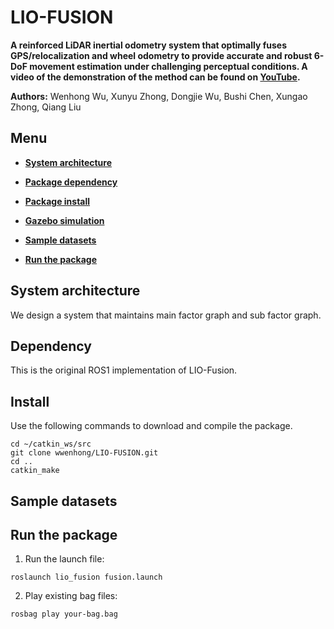 # LIO-FUSION

**A reinforced LiDAR inertial odometry system that optimally fuses GPS/relocalization and wheel odometry to provide accurate and robust 6-DoF movement estimation under challenging perceptual conditions. A video of the demonstration of the method can be found on [YouTube](https://youtu.be/1I6E1_3VOVo).**

**Authors:** Wenhong Wu, Xunyu Zhong, Dongjie Wu, Bushi Chen, Xungao Zhong, Qiang Liu

## Menu

  - [**System architecture**](#system-architecture)

  - [**Package dependency**](#dependency)

  - [**Package install**](#install)
  
  - [**Gazebo simulation**](#install)

  - [**Sample datasets**](#sample-daasets)

  - [**Run the package**](#run-the-package)

## System architecture

We design a system that maintains main factor graph and sub factor graph. 

## Dependency

This is the original ROS1 implementation of LIO-Fusion. 

## Install

Use the following commands to download and compile the package.

```
cd ~/catkin_ws/src
git clone wwenhong/LIO-FUSION.git
cd ..
catkin_make
```

## Sample datasets


## Run the package

1. Run the launch file:
```
roslaunch lio_fusion fusion.launch
```

2. Play existing bag files:
```
rosbag play your-bag.bag 
```

